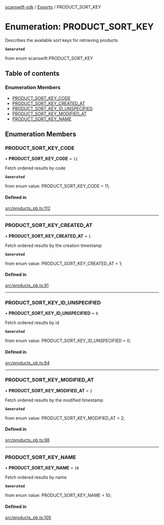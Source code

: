 [scanswift-sdk](../README.md) / [Exports](../modules.md) / PRODUCT\_SORT\_KEY

# Enumeration: PRODUCT\_SORT\_KEY

Describes the available sort keys for retrieving products

**`Generated`**

from enum scanswift.PRODUCT_SORT_KEY

## Table of contents

### Enumeration Members

- [PRODUCT\_SORT\_KEY\_CODE](PRODUCT_SORT_KEY.md#product_sort_key_code)
- [PRODUCT\_SORT\_KEY\_CREATED\_AT](PRODUCT_SORT_KEY.md#product_sort_key_created_at)
- [PRODUCT\_SORT\_KEY\_ID\_UNSPECIFIED](PRODUCT_SORT_KEY.md#product_sort_key_id_unspecified)
- [PRODUCT\_SORT\_KEY\_MODIFIED\_AT](PRODUCT_SORT_KEY.md#product_sort_key_modified_at)
- [PRODUCT\_SORT\_KEY\_NAME](PRODUCT_SORT_KEY.md#product_sort_key_name)

## Enumeration Members

### PRODUCT\_SORT\_KEY\_CODE

• **PRODUCT\_SORT\_KEY\_CODE** = ``11``

Fetch ordered results by code

**`Generated`**

from enum value: PRODUCT_SORT_KEY_CODE = 11;

#### Defined in

[src/products_pb.ts:112](https://github.com/TCUBEAI-TECHNOLOGIES-PRIVATE-LIMITED/ts-sdk/blob/85a94f2/src/products_pb.ts#L112)

___

### PRODUCT\_SORT\_KEY\_CREATED\_AT

• **PRODUCT\_SORT\_KEY\_CREATED\_AT** = ``1``

Fetch ordered results by the creation timestamp

**`Generated`**

from enum value: PRODUCT_SORT_KEY_CREATED_AT = 1;

#### Defined in

[src/products_pb.ts:91](https://github.com/TCUBEAI-TECHNOLOGIES-PRIVATE-LIMITED/ts-sdk/blob/85a94f2/src/products_pb.ts#L91)

___

### PRODUCT\_SORT\_KEY\_ID\_UNSPECIFIED

• **PRODUCT\_SORT\_KEY\_ID\_UNSPECIFIED** = ``0``

Fetch ordered results by id

**`Generated`**

from enum value: PRODUCT_SORT_KEY_ID_UNSPECIFIED = 0;

#### Defined in

[src/products_pb.ts:84](https://github.com/TCUBEAI-TECHNOLOGIES-PRIVATE-LIMITED/ts-sdk/blob/85a94f2/src/products_pb.ts#L84)

___

### PRODUCT\_SORT\_KEY\_MODIFIED\_AT

• **PRODUCT\_SORT\_KEY\_MODIFIED\_AT** = ``2``

Fetch ordered results by the modified timestamp

**`Generated`**

from enum value: PRODUCT_SORT_KEY_MODIFIED_AT = 2;

#### Defined in

[src/products_pb.ts:98](https://github.com/TCUBEAI-TECHNOLOGIES-PRIVATE-LIMITED/ts-sdk/blob/85a94f2/src/products_pb.ts#L98)

___

### PRODUCT\_SORT\_KEY\_NAME

• **PRODUCT\_SORT\_KEY\_NAME** = ``10``

Fetch ordered results by name

**`Generated`**

from enum value: PRODUCT_SORT_KEY_NAME = 10;

#### Defined in

[src/products_pb.ts:105](https://github.com/TCUBEAI-TECHNOLOGIES-PRIVATE-LIMITED/ts-sdk/blob/85a94f2/src/products_pb.ts#L105)
